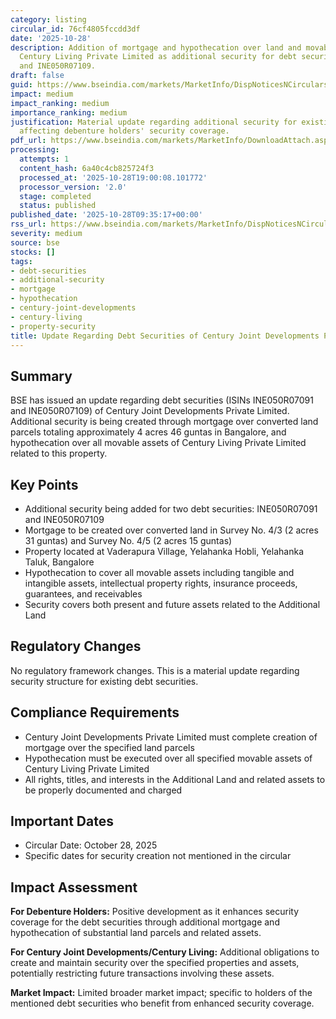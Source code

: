 ```yaml
---
category: listing
circular_id: 76cf4805fccdd3df
date: '2025-10-28'
description: Addition of mortgage and hypothecation over land and movable assets of
  Century Living Private Limited as additional security for debt securities INE050R07091
  and INE050R07109.
draft: false
guid: https://www.bseindia.com/markets/MarketInfo/DispNoticesNCirculars.aspx?Noticeid={8243AB9C-21AD-41AC-B7BB-A934E27F5C4F}&noticeno=20251028-5&dt=10/28/2025&icount=5&totcount=64&flag=0
impact: medium
impact_ranking: medium
importance_ranking: medium
justification: Material update regarding additional security for existing debt securities
  affecting debenture holders' security coverage.
pdf_url: https://www.bseindia.com/markets/MarketInfo/DownloadAttach.aspx?id=20251028-5&attachedId=742f6192-1ce2-423a-b5bb-96a3b44f15d4
processing:
  attempts: 1
  content_hash: 6a40c4cb825724f3
  processed_at: '2025-10-28T19:00:08.101772'
  processor_version: '2.0'
  stage: completed
  status: published
published_date: '2025-10-28T09:35:17+00:00'
rss_url: https://www.bseindia.com/markets/MarketInfo/DispNoticesNCirculars.aspx?Noticeid={8243AB9C-21AD-41AC-B7BB-A934E27F5C4F}&noticeno=20251028-5&dt=10/28/2025&icount=5&totcount=64&flag=0
severity: medium
source: bse
stocks: []
tags:
- debt-securities
- additional-security
- mortgage
- hypothecation
- century-joint-developments
- century-living
- property-security
title: Update Regarding Debt Securities of Century Joint Developments Private Limited
---
```


## Summary

BSE has issued an update regarding debt securities (ISINs INE050R07091 and INE050R07109) of Century Joint Developments Private Limited. Additional security is being created through mortgage over converted land parcels totaling approximately 4 acres 46 guntas in Bangalore, and hypothecation over all movable assets of Century Living Private Limited related to this property.

## Key Points

- Additional security being added for two debt securities: INE050R07091 and INE050R07109
- Mortgage to be created over converted land in Survey No. 4/3 (2 acres 31 guntas) and Survey No. 4/5 (2 acres 15 guntas)
- Property located at Vaderapura Village, Yelahanka Hobli, Yelahanka Taluk, Bangalore
- Hypothecation to cover all movable assets including tangible and intangible assets, intellectual property rights, insurance proceeds, guarantees, and receivables
- Security covers both present and future assets related to the Additional Land

## Regulatory Changes

No regulatory framework changes. This is a material update regarding security structure for existing debt securities.

## Compliance Requirements

- Century Joint Developments Private Limited must complete creation of mortgage over the specified land parcels
- Hypothecation must be executed over all specified movable assets of Century Living Private Limited
- All rights, titles, and interests in the Additional Land and related assets to be properly documented and charged

## Important Dates

- Circular Date: October 28, 2025
- Specific dates for security creation not mentioned in the circular

## Impact Assessment

**For Debenture Holders:** Positive development as it enhances security coverage for the debt securities through additional mortgage and hypothecation of substantial land parcels and related assets.

**For Century Joint Developments/Century Living:** Additional obligations to create and maintain security over the specified properties and assets, potentially restricting future transactions involving these assets.

**Market Impact:** Limited broader market impact; specific to holders of the mentioned debt securities who benefit from enhanced security coverage.
